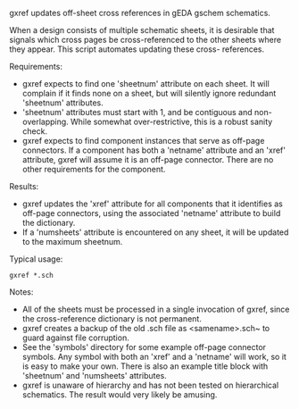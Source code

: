 gxref updates off-sheet cross references in gEDA gschem schematics.

When a design consists of multiple schematic sheets, it is desirable
that signals which cross pages be cross-referenced to the other sheets
where they appear.  This script automates updating these cross-
references.

Requirements:

- gxref expects to find one 'sheetnum' attribute on each sheet. 
  It will complain if it finds none on a sheet, but will 
  silently ignore redundant 'sheetnum' attributes.
- 'sheetnum' attributes must start with 1, and be contiguous and
  non-overlapping.  While somewhat over-restrictive, this
  is a robust sanity check.
- gxref expects to find component instances that serve as
  off-page connectors.  If a component has both a 'netname'
  attribute and an 'xref' attribute, gxref will assume it
  is an off-page connector.  There are no other requirements
  for the component.

Results:

- gxref updates the 'xref' attribute for all components that
  it identifies as off-page connectors, using the associated
  'netname' attribute to build the dictionary.
- If a 'numsheets' attribute is encountered on any sheet, it
  will be updated to the maximum sheetnum. 

Typical usage:

    gxref *.sch

Notes:

- All of the sheets must be processed in a single invocation
  of gxref, since the cross-reference dictionary is not permanent.
- gxref creates a backup of the old .sch file as &lt;samename&gt;.sch~
  to guard against file corruption.
- See the 'symbols' directory for some example off-page
  connector symbols.  Any symbol with both an 'xref' and
  a 'netname' will work, so it is easy to make your own.
  There is also an example title block with 'sheetnum' and
  'numsheets' attributes.
- gxref is unaware of hierarchy and has not been tested
  on hierarchical schematics.  The result would very likely 
  be amusing.

